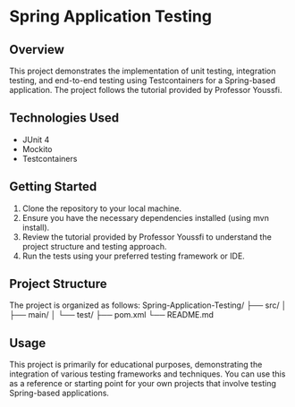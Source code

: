 # Spring Application Testing

## Overview
This project demonstrates the implementation of unit testing, integration testing, and end-to-end testing using Testcontainers for a Spring-based application. The project follows the tutorial provided by Professor Youssfi.

## Technologies Used
- JUnit 4
- Mockito
- Testcontainers

## Getting Started
1. Clone the repository to your local machine.
2. Ensure you have the necessary dependencies installed (using mvn install).
3. Review the tutorial provided by Professor Youssfi to understand the project structure and testing approach.
4. Run the tests using your preferred testing framework or IDE.

## Project Structure
The project is organized as follows:
Spring-Application-Testing/
├── src/
│   ├── main/
│   └── test/
├── pom.xml
└── README.md

## Usage
This project is primarily for educational purposes, demonstrating the integration of various testing frameworks and techniques. You can use this as a reference or starting point for your own projects that involve testing Spring-based applications.


